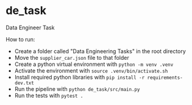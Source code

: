 # de_task
Data Engineer Task

How to run:
- Create a folder called "Data Engineering Tasks" in the root directory
- Move the `supplier_car.json` file to that folder
- Create a python virtual environment with `python -m venv .venv`
- Activate the environment with `source .venv/bin/activate.sh`
- Install required python libraries with `pip install -r requirements-dev.txt`
- Run the pipeline with `python de_task/src/main.py`
- Run the tests with `pytest .`
